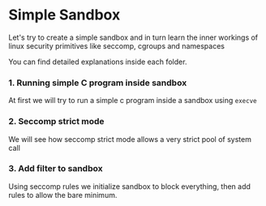 # Simple Sandbox

Let's try to create a simple sandbox and in turn learn the inner workings of linux security primitives like seccomp, cgroups and namespaces

You can find detailed explanations inside each folder.

### 1. Running simple C program inside  sandbox
At first we will try to run a simple c program inside a sandbox using `execve`
### 2. Seccomp strict mode
We will see how seccomp strict mode allows a very strict pool of system call
### 3. Add filter to sandbox
Using seccomp rules we initialize sandbox to block everything, then add rules to allow the bare minimum.